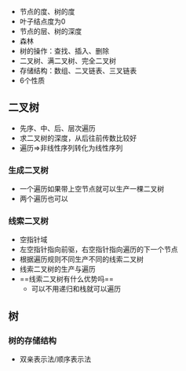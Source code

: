 - 节点的度、树的度
- 叶子结点度为0
- 节点的层、树的深度
- 森林
- 树的操作：查找、插入、删除
- 二叉树、满二叉树、完全二叉树
- 存储结构：数组、二叉链表、三叉链表
- 6个性质

## 二叉树

- 先序、中、后、层次遍历
- 求二叉树的深度，从后往前传数比较好
- 遍历=>非线性序列转化为线性序列

### 生成二叉树

- 一个遍历如果带上空节点就可以生产一棵二叉树
- 两个遍历也可以

### 线索二叉树

- 空指针域
- 左空指针指向前驱，右空指针指向遍历的下一个节点
- 根据遍历规则不同生产不同的线索二叉树
- 线索二叉树的生产与遍历
- ==线索二叉树有什么优势吗==
  - 可以不用递归和栈就可以遍历

## 树

### 树的存储结构

- 双亲表示法/顺序表示法